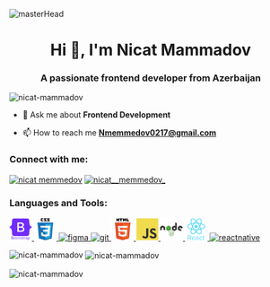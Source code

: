![masterHead](https://media.licdn.com/dms/image/v2/C4E12AQFsVH6ATdvDxg/article-cover_image-shrink_720_1280/article-cover_image-shrink_720_1280/0/1520219762549?e=2147483647&v=beta&t=M31rgo2hGX5WeiuDzkR56IZ1CllGb_rw_4A7hLekKFA)
<h1 align="center">Hi 👋, I'm Nicat Mammadov</h1>
<h3 align="center">A passionate frontend developer from Azerbaijan</h3>

<p align="left"> <img src="https://komarev.com/ghpvc/?username=nicat-mammadov&label=Profile%20views&color=0e75b6&style=flat" alt="nicat-mammadov" /> </p>

- 💬 Ask me about **Frontend Development**

- 📫 How to reach me **Nmemmedov0217@gmail.com**

<h3 align="left">Connect with me:</h3>
<p align="left">
<a href="https://linkedin.com/in/nicat memmedov" target="blank"><img align="center" src="https://raw.githubusercontent.com/rahuldkjain/github-profile-readme-generator/master/src/images/icons/Social/linked-in-alt.svg" alt="nicat memmedov" height="30" width="40" /></a>
<a href="https://instagram.com/nicat__memmedov_" target="blank"><img align="center" src="https://raw.githubusercontent.com/rahuldkjain/github-profile-readme-generator/master/src/images/icons/Social/instagram.svg" alt="nicat__memmedov_" height="30" width="40" /></a>
</p>

<h3 align="left">Languages and Tools:</h3>
<p align="left"> <a href="https://getbootstrap.com" target="_blank" rel="noreferrer"> <img src="https://raw.githubusercontent.com/devicons/devicon/master/icons/bootstrap/bootstrap-plain-wordmark.svg" alt="bootstrap" width="40" height="40"/> </a> <a href="https://www.w3schools.com/css/" target="_blank" rel="noreferrer"> <img src="https://raw.githubusercontent.com/devicons/devicon/master/icons/css3/css3-original-wordmark.svg" alt="css3" width="40" height="40"/> </a> <a href="https://www.figma.com/" target="_blank" rel="noreferrer"> <img src="https://www.vectorlogo.zone/logos/figma/figma-icon.svg" alt="figma" width="40" height="40"/> </a> <a href="https://git-scm.com/" target="_blank" rel="noreferrer"> <img src="https://www.vectorlogo.zone/logos/git-scm/git-scm-icon.svg" alt="git" width="40" height="40"/> </a> <a href="https://www.w3.org/html/" target="_blank" rel="noreferrer"> <img src="https://raw.githubusercontent.com/devicons/devicon/master/icons/html5/html5-original-wordmark.svg" alt="html5" width="40" height="40"/> </a> <a href="https://developer.mozilla.org/en-US/docs/Web/JavaScript" target="_blank" rel="noreferrer"> <img src="https://raw.githubusercontent.com/devicons/devicon/master/icons/javascript/javascript-original.svg" alt="javascript" width="40" height="40"/> </a> <a href="https://nodejs.org" target="_blank" rel="noreferrer"> <img src="https://raw.githubusercontent.com/devicons/devicon/master/icons/nodejs/nodejs-original-wordmark.svg" alt="nodejs" width="40" height="40"/> </a> <a href="https://reactjs.org/" target="_blank" rel="noreferrer"> <img src="https://raw.githubusercontent.com/devicons/devicon/master/icons/react/react-original-wordmark.svg" alt="react" width="40" height="40"/> </a> <a href="https://reactnative.dev/" target="_blank" rel="noreferrer"> <img src="https://reactnative.dev/img/header_logo.svg" alt="reactnative" width="40" height="40"/> </a> </p>

<p><img align="left" src="https://github-readme-stats.vercel.app/api/top-langs?username=nicat-mammadov&show_icons=true&locale=en&layout=compact" alt="nicat-mammadov" /></p>

<p>&nbsp;<img align="center" src="https://github-readme-stats.vercel.app/api?username=nicat-mammadov&show_icons=true&locale=en" alt="nicat-mammadov" /></p>

<p><img align="center" src="https://github-readme-streak-stats.herokuapp.com/?user=nicat-mammadov&" alt="nicat-mammadov" /></p>
